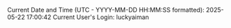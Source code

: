 Current Date and Time (UTC - YYYY-MM-DD HH:MM:SS formatted): 2025-05-22 17:00:42
Current User's Login: luckyaiman
